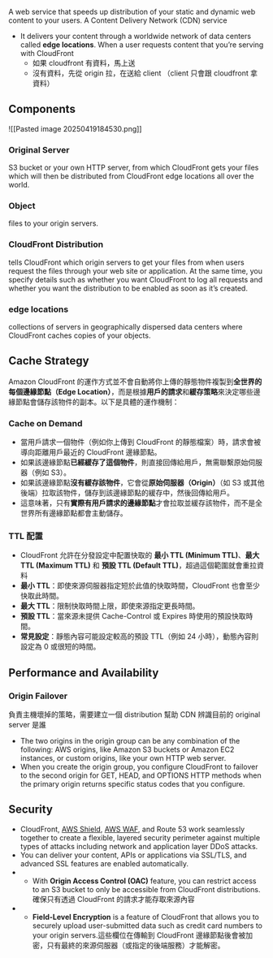 A web service that speeds up distribution of your static and dynamic web content to your users. A Content Delivery Network (CDN) service
* It delivers your content through a worldwide network of data centers called **edge locations**. When a user requests content that you’re serving with CloudFront
	* 如果 cloudfront 有資料，馬上送
	* 沒有資料，先從 origin 拉，在送給 client （client 只會跟 cloudfront 拿資料）

## Components

![[Pasted image 20250419184530.png]]
### Original Server
S3 bucket or your own HTTP server, from which CloudFront gets your files which will then be distributed from CloudFront edge locations all over the world.

### Object
files to your origin servers.

### CloudFront Distribution
tells CloudFront which origin servers to get your files from when users request the files through your web site or application. At the same time, you specify details such as whether you want CloudFront to log all requests and whether you want the distribution to be enabled as soon as it’s created.

### edge locations
collections of servers in geographically dispersed data centers where CloudFront caches copies of your objects.

## Cache Strategy
Amazon CloudFront 的運作方式並不會自動將你上傳的靜態物件複製到**全世界的每個邊緣節點（Edge Location）**，而是根據**用戶的請求**和**緩存策略**來決定哪些邊緣節點會儲存該物件的副本。以下是具體的運作機制：

### Cache on Demand
- 當用戶請求一個物件（例如你上傳到 CloudFront 的靜態檔案）時，請求會被導向距離用戶最近的 CloudFront 邊緣節點。
- 如果該邊緣節點**已經緩存了這個物件**，則直接回傳給用戶，無需聯繫原始伺服器（例如 S3）。
- 如果該邊緣節點**沒有緩存該物件**，它會從**原始伺服器（Origin）**（如 S3 或其他後端）拉取該物件，儲存到該邊緣節點的緩存中，然後回傳給用戶。
- 這意味著，只有**實際有用戶請求的邊緣節點**才會拉取並緩存該物件，而不是全世界所有邊緣節點都會主動儲存。

### TTL 配置
- CloudFront 允許在分發設定中配置快取的 **最小 TTL (Minimum TTL)**、**最大 TTL (Maximum TTL)** 和 **預設 TTL (Default TTL)**，超過這個範圍就會重拉資料
- **最小 TTL**：即使來源伺服器指定短於此值的快取時間，CloudFront 也會至少快取此時間。
- **最大 TTL**：限制快取時間上限，即使來源指定更長時間。
- **預設 TTL**：當來源未提供 Cache-Control 或 Expires 時使用的預設快取時間。
- **常見設定**：靜態內容可能設定較高的預設 TTL（例如 24 小時），動態內容則設定為 0 或很短的時間。

##  **Performance and Availability**
### Origin Failover
負責主機壞掉的策略，需要建立一個 distribution 幫助 CDN 辨識目前的 original server 是誰
- The two origins in the origin group can be any combination of the following: AWS origins, like Amazon S3 buckets or Amazon EC2 instances, or custom origins, like your own HTTP web server.
- When you create the origin group, you configure CloudFront to failover to the second origin for GET, HEAD, and OPTIONS HTTP methods when the primary origin returns specific status codes that you configure.

## Security
- CloudFront, [AWS Shield](https://tutorialsdojo.com/aws-shield/), [AWS WAF](https://tutorialsdojo.com/aws-waf/), and Route 53 work seamlessly together to create a flexible, layered security perimeter against multiple types of attacks including network and application layer DDoS attacks.
- You can deliver your content, APIs or applications via SSL/TLS, and advanced SSL features are enabled automatically.
- - With **Origin Access Control (OAC)** feature, you can restrict access to an S3 bucket to only be accessible from CloudFront distributions. 確保只有透過 CloudFront 的請求才能存取來源內容
- - **Field-Level Encryption** is a feature of CloudFront that allows you to securely upload user-submitted data such as credit card numbers to your origin servers.這些欄位在傳輸到 CloudFront 邊緣節點後會被加密，只有最終的來源伺服器（或指定的後端服務）才能解密。